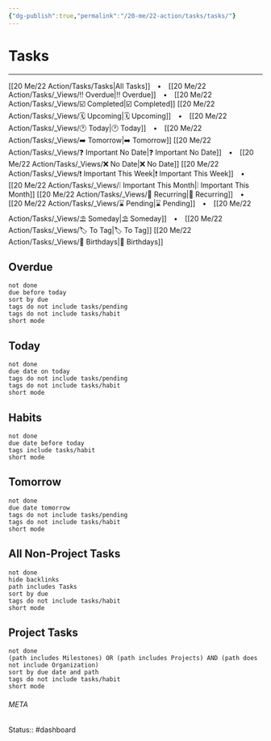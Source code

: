 ```yaml
---
{"dg-publish":true,"permalink":"/20-me/22-action/tasks/tasks/"}
---
```


# Tasks
---

<div class="transclusion internal-embed is-loaded"><div class="markdown-embed">



[[20 Me/22 Action/Tasks/Tasks\|All Tasks]]  ⠀•⠀ [[20 Me/22 Action/Tasks/_Views/‼️ Overdue\|‼️ Overdue]]  ⠀•⠀ [[20 Me/22 Action/Tasks/_Views/☑️ Completed\|☑️ Completed]]
[[20 Me/22 Action/Tasks/_Views/🗓️ Upcoming\|🗓️ Upcoming]]  ⠀•⠀ [[20 Me/22 Action/Tasks/_Views/🕐 Today\|🕐 Today]] ⠀•⠀ [[20 Me/22 Action/Tasks/_Views/➡️ Tomorrow\|➡️ Tomorrow]]
[[20 Me/22 Action/Tasks/_Views/❓ Important No Date\|❓ Important No Date]]  ⠀•⠀ [[20 Me/22 Action/Tasks/_Views/❌ No Date\|❌ No Date]]
[[20 Me/22 Action/Tasks/_Views/❗ Important This Week\|❗ Important This Week]]  ⠀•⠀ [[20 Me/22 Action/Tasks/_Views/❕ Important This Month\|❕ Important This Month]]
[[20 Me/22 Action/Tasks/_Views/🔁 Recurring\|🔁 Recurring]]  ⠀•⠀ [[20 Me/22 Action/Tasks/_Views/⌛ Pending\|⌛ Pending]]  ⠀•⠀ [[20 Me/22 Action/Tasks/_Views/⛱️ Someday\|⛱️ Someday]]  ⠀•⠀ [[20 Me/22 Action/Tasks/_Views/🏷️ To Tag\|🏷️ To Tag]]
[[20 Me/22 Action/Tasks/_Views/🎂 Birthdays\|🎂 Birthdays]]


</div></div>
  

## Overdue
```tasks
not done
due before today
sort by due
tags do not include tasks/pending
tags do not include tasks/habit
short mode
```

## Today
```tasks
not done
due date on today
tags do not include tasks/pending
tags do not include tasks/habit
short mode
```

## Habits
```tasks
not done
due date before today
tags include tasks/habit
short mode
```

## Tomorrow
```tasks
not done
due date tomorrow
tags do not include tasks/pending
tags do not include tasks/habit
short mode
```

## All Non-Project Tasks
```tasks
not done
hide backlinks
path includes Tasks
sort by due
tags do not include tasks/habit
short mode
```

## Project Tasks
```tasks
not done
(path includes Milestones) OR (path includes Projects) AND (path does not include Organization)
sort by due date and path
tags do not include tasks/habit
short mode
```




###### META
Status:: #dashboard 
